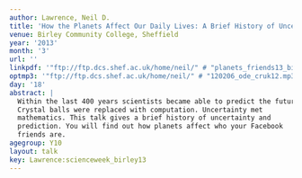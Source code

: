 ```yaml
---
author: Lawrence, Neil D.
title: 'How the Planets Affect Our Daily Lives: A Brief History of Uncertainty'
venue: Birley Community College, Sheffield
year: '2013'
month: '3'
url: ''
linkpdf: '"ftp://ftp.dcs.shef.ac.uk/home/neil/" # "planets_friends13_birley.pdf"'
optmp3: '"ftp://ftp.dcs.shef.ac.uk/home/neil/" # "120206_ode_cruk12.mp3"'
day: '18'
abstract: |
  Within the last 400 years scientists became able to predict the future.
  Crystal balls were replaced with computation. Uncertainty met
  mathematics. This talk gives a brief history of uncertainty and
  prediction. You will find out how planets affect who your Facebook
  friends are.
agegroup: Y10
layout: talk
key: Lawrence:scienceweek_birley13
---
```

